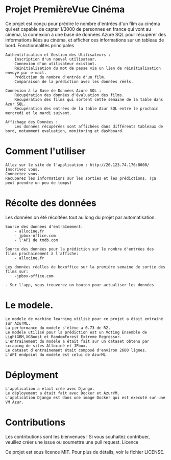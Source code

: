 # Projet PremièreVue Cinéma

Ce projet est conçu pour prédire le nombre d'entrées d'un film au cinéma qui est capable de capter 1/3000 de personnes en france qui vont au cinéma, la connexion à une base de données Azure SQL pour récupérer des informations liées au cinéma, et afficher ces informations sur un tableau de bord.
Fonctionnalités principales

    Authentification et Gestion des Utilisateurs :
        Inscription d'un nouvel utilisateur.
        Connexion d'un utilisateur existant.
        Réinitialisation du mot de passe via un lien de réinitialisation envoyé par e-mail.
        Prédiction du nombre d'entrée d'un film.
        Comparaison de la prédiction avec les données réels.

    Connexion à la Base de Données Azure SQL :
        Récupération des données d'évaluation des films.
        Récupération des films qui sortent cette semaine de la table dans Azur SQL.
        Récupération des entrées de la table Azur SQL entre le prochain mercredi et le mardi suivant.

    Affichage des Données :
        Les données récupérées sont affichées dans différents tableaux de bord, notamment evaluation, monitoring et dashboard.

# Comment l'utiliser

    Allez sur le site de l'application : http://20.123.74.176:8000/
    Inscrivez vous.
    Connectez vous.
    Recuperez les informations sur les sorties et les prédictions. (ça peut prendre un peu de temps)

# Récolte des données

Les données on été récoltées tout au long du projet par automatisation.

    Source des données d'entraînement:
        - allocine.fr
        - jpbox-office.com
        - l'API de tmdb.com

    Source des données pour la prédiction sur le nombre d'entrées des films prochainement à l'affiche:
        - allocine.fr

    Les données réelles de boxoffice sur la première semaine de sortie des films sur:
        -jpbox-office.com

    - Sur l'app, vous trouverez un bouton pour actualiser les données

# Le modele.

    Le modele de machine learning utilisé pour ce projet a était entrainé sur AzurML.
    La performance du modele s'éléve a 0.73 de R2.
    Le modele utilisé pour la prédiction est un Voting Ensemble de LightGBM,XGBoost et RandomForest Extreme Regressor.
    L'entrainement du modele a était fait sur un dataset obtenu par scraping de sites Allociné et JPbox.
    Le dataset d'entrainement était composé d'environ 2600 lignes.
    L'API endpoint du modele est celui de AzurML.

# Déployment
    L'application a était crée avec Django.
    Le déployement a était fait avec Docker et AzurVM.
    L'application Django est dans une image Docker qui est executé sur une VM Azur.
    




# Contributions

Les contributions sont les bienvenues ! Si vous souhaitez contribuer, veuillez créer une issue ou soumettre une pull request.
Licence

Ce projet est sous licence MIT. Pour plus de détails, voir le fichier LICENSE.

